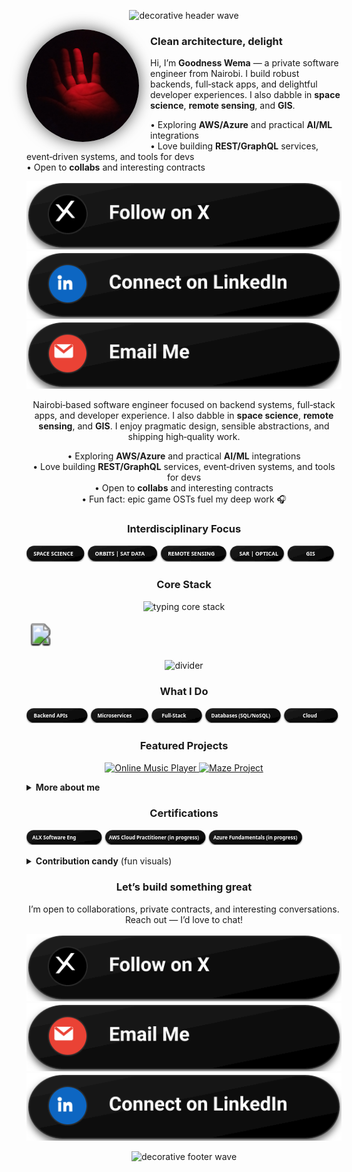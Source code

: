 <!-- ========================================================= -->
<!-- Decorative Header -->
<!-- ========================================================= -->
<p align="center">
  <img src="https://capsule-render.vercel.app/api?type=waving&color=0:000000,100:000000&height=140&section=header&text=Goodness%20Wema&fontColor=ffffff&fontSize=42&fontAlignY=35" alt="decorative header wave"/>
</p>

<!-- Intro with avatar + bio, no table borders -->
<p>
  <img src="./brand.png" width="180" align="left" alt="Avatar"
       style="border-radius:50%; box-shadow:0 0 24px rgba(0,0,0,0.65); margin-right:18px;"/>
</p>

<h3>Clean architecture, delight</h3>
<p>
  Hi, I’m <b>Goodness Wema</b> — a private software engineer from Nairobi. I build robust backends,
  full‑stack apps, and delightful developer experiences. I also dabble in <b>space science</b>,
  <b>remote sensing</b>, and <b>GIS</b>.
</p>
<p>
  • Exploring <b>AWS/Azure</b> and practical <b>AI/ML</b> integrations<br/>
  • Love building <b>REST/GraphQL</b> services, event‑driven systems, and tools for devs<br/>
  • Open to <b>collabs</b> and interesting contracts
</p>

<!-- Social & Contact Buttons (external SVGs with hover, no sweeps) -->
<p>
  <a href="https://x.com/WemaGoodness" title="Follow on X">
    <img src="./button-x.svg" alt="Follow on X"/>
  </a>
  <a href="https://www.linkedin.com/in/wema-goodness/" title="Connect on LinkedIn">
    <img src="./button-linkedin.svg" alt="Connect on LinkedIn"/>
  </a>
  <a href="mailto:goodnesswemaa@gmail.com" title="Email Me">
    <img src="./button-email.svg" alt="Email Me"/>
  </a>
</p>

<!-- Short Bio -->
<p align="center">
  Nairobi‑based software engineer focused on backend systems, full‑stack apps, and developer experience. I also dabble in <b>space science</b>, <b>remote sensing</b>, and <b>GIS</b>. I enjoy pragmatic design, sensible abstractions, and shipping high‑quality work.
</p>

<!-- Quick Highlights -->
<p align="center">
  • Exploring <b>AWS/Azure</b> and practical <b>AI/ML</b> integrations<br/>
  • Love building <b>REST/GraphQL</b> services, event‑driven systems, and tools for devs<br/>
  • Open to <b>collabs</b> and interesting contracts<br/>
  • Fun fact: epic game OSTs fuel my deep work 🎧
</p>

<!-- Interdisciplinary Focus (animated, oval pills) -->
<h3 align="center">Interdisciplinary Focus</h3>
<p align="center">
  <svg width="820" height="44" viewBox="0 0 820 44" xmlns="http://www.w3.org/2000/svg">
    <defs>
      <linearGradient id="pillGrad" x1="0%" y1="0%" x2="100%" y2="100%">
        <stop offset="0%" stop-color="#1f1f1f"/>
        <stop offset="100%" stop-color="#000000"/>
      </linearGradient>
      <filter id="pillShadow" x="-50%" y="-50%" width="200%" height="200%">
        <feDropShadow dx="0" dy="2" stdDeviation="2" flood-color="#000" flood-opacity="0.6"/>
      </filter>
    </defs>
    <g transform="translate(0,2)">
      <g filter="url(#pillShadow)" transform="translate(0,0)"><rect x="0" y="0" rx="20" ry="20" width="150" height="40" fill="url(#pillGrad)"/><text x="18" y="26" font-family="Segoe UI, Roboto, Helvetica, Arial" font-weight="600" font-size="14" fill="#ffffff">SPACE SCIENCE</text></g>
      <g filter="url(#pillShadow)" transform="translate(160,0)"><rect x="0" y="0" rx="20" ry="20" width="180" height="40" fill="url(#pillGrad)"/><text x="18" y="26" font-family="Segoe UI, Roboto, Helvetica, Arial" font-weight="600" font-size="14" fill="#ffffff">ORBITS | SAT DATA</text></g>
      <g filter="url(#pillShadow)" transform="translate(350,0)"><rect x="0" y="0" rx="20" ry="20" width="170" height="40" fill="url(#pillGrad)"/><text x="18" y="26" font-family="Segoe UI, Roboto, Helvetica, Arial" font-weight="600" font-size="14" fill="#ffffff">REMOTE SENSING</text></g>
      <g filter="url(#pillShadow)" transform="translate(530,0)"><rect x="0" y="0" rx="20" ry="20" width="140" height="40" fill="url(#pillGrad)"/><text x="24" y="26" font-family="Segoe UI, Roboto, Helvetica, Arial" font-weight="600" font-size="14" fill="#ffffff">SAR | OPTICAL</text></g>
      <g filter="url(#pillShadow)" transform="translate(680,0)"><rect x="0" y="0" rx="20" ry="20" width="120" height="40" fill="url(#pillGrad)"/><text x="48" y="26" font-family="Segoe UI, Roboto, Helvetica, Arial" font-weight="600" font-size="14" fill="#ffffff">GIS</text></g>
    </g>
  </svg>
</p>

<!-- --------------------------------------------------------- -->
<!-- Toolbox / Tech -->
<!-- --------------------------------------------------------- -->
<h3 align="center">Core Stack</h3>
<p align="center">
  <img src="https://readme-typing-svg.demolab.com?font=Fira+Code&weight=600&size=20&duration=2000&pause=300&color=FFFFFF&center=true&vCenter=true&width=900&lines=Python;TypeScript;JavaScript;Node.js;React+Native;Docker;MongoDB%2FMongoose;SQL%3A+PostgreSQL%2FMySQL;Ubuntu+%28Linux%29" alt="typing core stack" />
</p>
<p align="center">
  <svg width="760" height="70" viewBox="0 0 760 70" xmlns="http://www.w3.org/2000/svg" role="img" aria-label="Core stack logos">
    <defs>
      <filter id="iconShadow" x="-50%" y="-50%" width="200%" height="200%">
        <feDropShadow dx="0" dy="2" stdDeviation="2" flood-color="#000" flood-opacity="0.6"/>
      </filter>
    </defs>
    <g transform="translate(10,10)">
      <g filter="url(#iconShadow)" transform="translate(0,0)">
        <image href="https://skillicons.dev/icons?i=python" width="48" height="48"/>
        <animateTransform attributeName="transform" type="translate" values="0,0;0,-3;0,0" dur="3s" repeatCount="indefinite" begin="0s"/>
      </g>
      <g filter="url(#iconShadow)" transform="translate(80,0)">
        <image href="https://skillicons.dev/icons?i=ts" width="48" height="48"/>
        <animateTransform attributeName="transform" type="translate" values="0,0;0,-3;0,0" dur="3s" repeatCount="indefinite" begin="0.2s"/>
      </g>
      <g filter="url(#iconShadow)" transform="translate(160,0)">
        <image href="https://skillicons.dev/icons?i=nodejs" width="48" height="48"/>
        <animateTransform attributeName="transform" type="translate" values="0,0;0,-3;0,0" dur="3s" repeatCount="indefinite" begin="0.4s"/>
      </g>
      <g filter="url(#iconShadow)" transform="translate(240,0)">
        <image href="https://skillicons.dev/icons?i=react" width="48" height="48"/>
        <animateTransform attributeName="transform" type="translate" values="0,0;0,-3;0,0" dur="3s" repeatCount="indefinite" begin="0.6s"/>
      </g>
      <g filter="url(#iconShadow)" transform="translate(320,0)">
        <image href="https://skillicons.dev/icons?i=docker" width="48" height="48"/>
        <animateTransform attributeName="transform" type="translate" values="0,0;0,-3;0,0" dur="3s" repeatCount="indefinite" begin="0.8s"/>
      </g>
      <g filter="url(#iconShadow)" transform="translate(400,0)">
        <image href="https://skillicons.dev/icons?i=mongodb" width="48" height="48"/>
        <animateTransform attributeName="transform" type="translate" values="0,0;0,-3;0,0" dur="3s" repeatCount="indefinite" begin="1.0s"/>
      </g>
      <g filter="url(#iconShadow)" transform="translate(480,0)">
        <image href="https://skillicons.dev/icons?i=postgres" width="48" height="48"/>
        <animateTransform attributeName="transform" type="translate" values="0,0;0,-3;0,0" dur="3s" repeatCount="indefinite" begin="1.2s"/>
      </g>
      <g filter="url(#iconShadow)" transform="translate(560,0)">
        <image href="https://skillicons.dev/icons?i=linux" width="48" height="48"/>
        <animateTransform attributeName="transform" type="translate" values="0,0;0,-3;0,0" dur="3s" repeatCount="indefinite" begin="1.4s"/>
      </g>
    </g>
  </svg>
</p>



<!-- Separator -->
<p align="center">
  <img src="https://capsule-render.vercel.app/api?type=rect&color=0:000000,100:000000&height=2&section=footer" alt="divider"/>
</p>

<!-- --------------------------------------------------------- -->
<!-- What I Do / Services -->
<!-- --------------------------------------------------------- -->
<h3 align="center">What I Do</h3>
<p align="center">
  <svg width="880" height="44" viewBox="0 0 880 44" xmlns="http://www.w3.org/2000/svg">
    <defs>
      <linearGradient id="svcgrad" x1="0%" y1="0%" x2="100%" y2="100%">
        <stop offset="0%" stop-color="#1f1f1f"/>
        <stop offset="100%" stop-color="#000000"/>
      </linearGradient>
      <filter id="svcShadow" x="-50%" y="-50%" width="200%" height="200%">
        <feDropShadow dx="0" dy="2" stdDeviation="2" flood-color="#000" flood-opacity="0.6"/>
      </filter>
    </defs>
    <g transform="translate(0,2)">
      <g filter="url(#svcShadow)" transform="translate(0,0)"><rect x="0" y="0" rx="20" ry="20" width="170" height="40" fill="url(#svcgrad)"/><text x="20" y="26" font-family="Segoe UI, Roboto, Helvetica, Arial" font-weight="600" font-size="14" fill="#ffffff">Backend APIs</text></g>
      <g filter="url(#svcShadow)" transform="translate(180,0)"><rect x="0" y="0" rx="20" ry="20" width="160" height="40" fill="url(#svcgrad)"/><text x="18" y="26" font-family="Segoe UI, Roboto, Helvetica, Arial" font-weight="600" font-size="14" fill="#ffffff">Microservices</text></g>
      <g filter="url(#svcShadow)" transform="translate(350,0)"><rect x="0" y="0" rx="20" ry="20" width="140" height="40" fill="url(#svcgrad)"/><text x="28" y="26" font-family="Segoe UI, Roboto, Helvetica, Arial" font-weight="600" font-size="14" fill="#ffffff">Full‑Stack</text></g>
      <g filter="url(#svcShadow)" transform="translate(500,0)"><rect x="0" y="0" rx="20" ry="20" width="210" height="40" fill="url(#svcgrad)"/><text x="16" y="26" font-family="Segoe UI, Roboto, Helvetica, Arial" font-weight="600" font-size="14" fill="#ffffff">Databases (SQL/NoSQL)</text></g>
      <g filter="url(#svcShadow)" transform="translate(720,0)"><rect x="0" y="0" rx="20" ry="20" width="150" height="40" fill="url(#svcgrad)"/><text x="52" y="26" font-family="Segoe UI, Roboto, Helvetica, Arial" font-weight="600" font-size="14" fill="#ffffff">Cloud</text></g>
    </g>
  </svg>
</p>

<!-- Featured Projects (Pinned) -->
<h3 align="center">Featured Projects</h3>
<p align="center">
  <a href="https://github.com/WemaGoodness/Online-Music-Player">
    <img src="https://github-readme-stats.vercel.app/api/pin/?username=WemaGoodness&repo=Online-Music-Player&theme=radical&hide_border=true" alt="Online Music Player" />
  </a>
  <a href="https://github.com/WemaGoodness/Maze_Project">
    <img src="https://github-readme-stats.vercel.app/api/pin/?username=WemaGoodness&repo=Maze_Project&theme=radical&hide_border=true" alt="Maze Project" />
  </a>
</p>

<!-- More details -->
<details>
  <summary><b>More about me</b></summary>
  <br/>
  <ul>
    <li>Languages: TypeScript, JavaScript, Python, C/C++, C#</li>
    <li>Frameworks: Node.js, Express, React, FastAPI</li>
    <li>Data: MySQL, PostgreSQL, Redis, Prisma/ORMs</li>
    <li>Infra: Docker, GitHub Actions, Vercel, basic AWS/Azure</li>
    <li>Interests: game mechanics, procedural gen, graphics experiments</li>
  </ul>
</details>

<!-- Certifications -->
<h3 align="center">Certifications</h3>
<p align="center">
  <svg width="880" height="44" viewBox="0 0 880 44" xmlns="http://www.w3.org/2000/svg">
    <defs>
      <linearGradient id="certgrad" x1="0%" y1="0%" x2="100%" y2="100%">
        <stop offset="0%" stop-color="#1f1f1f"/>
        <stop offset="100%" stop-color="#000000"/>
      </linearGradient>
      <filter id="certShadow" x="-50%" y="-50%" width="200%" height="200%">
        <feDropShadow dx="0" dy="2" stdDeviation="2" flood-color="#000" flood-opacity="0.6"/>
      </filter>
      <style> text{font:600 14px 'Segoe UI', Roboto, Helvetica, Arial; fill:#fff;} </style>
    </defs>
    <g transform="translate(0,2)">
      <g filter="url(#certShadow)" transform="translate(0,0)"><rect x="0" y="0" rx="20" ry="20" width="210" height="40" fill="url(#certgrad)"/><text x="16" y="26">ALX Software Eng</text></g>
      <g filter="url(#certShadow)" transform="translate(220,0)"><rect x="0" y="0" rx="20" ry="20" width="280" height="40" fill="url(#certgrad)"/><text x="10" y="26">AWS Cloud Practitioner (in progress)</text></g>
      <g filter="url(#certShadow)" transform="translate(510,0)"><rect x="0" y="0" rx="20" ry="20" width="260" height="40" fill="url(#certgrad)"/><text x="12" y="26">Azure Fundamentals (in progress)</text></g>
    </g>
  </svg>
</p>

<!-- --------------------------------------------------------- -->
<!-- Contribution Candy (optional) -->
<!-- --------------------------------------------------------- -->
<details>
  <summary><b>Contribution candy</b> (fun visuals)</summary>
  <br/>
  <p>
    <em>Note: Some visuals depend on external generators and may need setup in your profile repo.</em>
  </p>
  <p>
    <img src="https://raw.githubusercontent.com/Platane/snk/output/github-contribution-grid-snake.svg" alt="contribution snake"/>
  </p>
</details>

<!-- --------------------------------------------------------- -->
<!-- Call to Action -->
<!-- --------------------------------------------------------- -->
<h3 align="center">Let’s build something great</h3>
<p align="center">
  I’m open to collaborations, private contracts, and interesting conversations. Reach out — I’d love to chat!
</p>
<p align="center">
  <a href="https://x.com/WemaGoodness" title="DM on X"><img src="./button-x.svg" alt="DM on X"/></a>
  <a href="mailto:goodnesswemaa@gmail.com" title="Email"><img src="./button-email.svg" alt="Email"/></a>
  <a href="https://www.linkedin.com/in/wema-goodness/" title="LinkedIn"><img src="./button-linkedin.svg" alt="LinkedIn"/></a>
</p>

<!-- Decorative Footer -->
<p align="center">
  <img src="https://capsule-render.vercel.app/api?type=waving&color=0:000000,100:000000&height=140&section=footer" alt="decorative footer wave"/>
</p>
